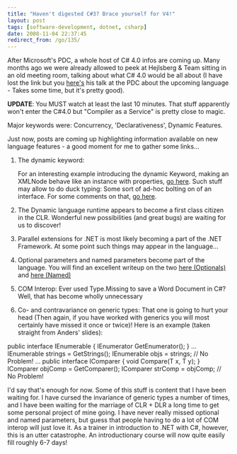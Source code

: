 ```yaml
---
title: "Haven't digested C#3? Brace yourself for V4!"
layout: post
tags: [software-development, dotnet, csharp]
date: 2008-11-04 22:37:45
redirect_from: /go/135/
---
```


After Microsoft's PDC, a whole host of C# 4.0 infos are coming up. Many months ago we were already allowed to peek at Hejlsberg & Team sitting in an old meeting room, talking about what C# 4.0 would be all about (I have lost the link but you [here's](http://channel9.msdn.com/pdc2008/TL16/) his talk at the PDC about the upcoming language - Takes some time, but it's pretty good).

**UPDATE**: You MUST watch at least the last 10 minutes. That stuff apparently won't enter the C#4.0 but "Compiler as a Service" is pretty close to magic.

Major keywords were: Concurrency, 'Declarativeness', Dynamic Features.

Just now, posts are coming up highlighting information available on new language features - a good moment for me to gather some links...

1.  The dynamic keyword:

    For an interesting example introducing the dynamic Keyword, making an XMLNode behave like an instance with properties, [go here](http://mark.michaelis.net/Blog/DynamicallyTypedObjectsWithC40.aspx). Such stuff may allow to do duck typing: Some sort of ad-hoc bolting on of an interface. For some comments on that, [go here](http://msmvps.com/blogs/jon_skeet/archive/2008/10/30/c-4-0-dynamic-lt-t-gt.aspx).
2.  <p>The Dynamic language runtime appears to become a first class citizen in the CLR. Wonderful new possibilities (and great bugs) are waiting for us to discover!

3.  Parallel extensions for .NET is most likely becoming a part of the .NET Framework. At some point such things may appear in the language...

4.  Optional parameters and named parameters become part of the language. You will find an excellent writeup on the two [here (Optionals)](http://community.bartdesmet.net/blogs/bart/archive/2008/10/31/c-4-0-feature-focus-part-1-optional-parameters.aspx) and [here (Named)](http://community.bartdesmet.net/blogs/bart/archive/2008/11/01/c-4-0-feature-focus-part-2-named-parameters.aspx)

5.  COM Interop: Ever used Type.Missing to save a Word Document in C#? Well, that has become wholly unnecessary

6.  Co- and contravariance on generic types: That one is going to hurt your head (Then again, if you have worked with generics you will most certainly have missed it once or twice)! Here is an example (taken straight from Anders' slides):

<csharp>
public interface IEnumerable<out T> {
  IEnumerator<T> GetEnumerator();
}
...
IEnumerable<string> strings = GetStrings();
IEnumerable<object> objs = strings; // No Problem!
...
public interface IComparer<in T> {
  void Compare(T x, T y);
}
IComparer<object> objComp = GetComparer();
IComparer<string> strComp = objComp; // No Problem!
</csharp>

I'd say that's enough for now. Some of this stuff is content that I have been waiting for. I have cursed the invariance of generic types a number of times, and I have been waiting for the marriage of CLR + DLR a long time to get some personal project of mine going. I have never really missed optional and named parameters, but guess that people having to do a lot of COM interop will just love it.
As a trainer in introduction to .NET with C#, however, this is an utter catastrophe. An introductionary course will now quite easily fill roughly 6-7 days!
